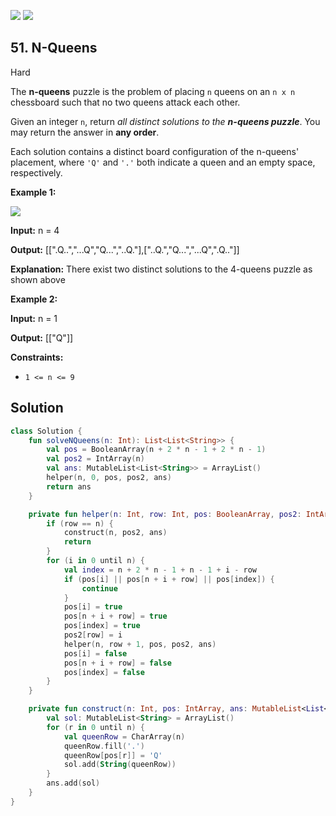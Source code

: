 [![](https://img.shields.io/github/stars/javadev/LeetCode-in-All?label=Stars&style=flat-square)](https://github.com/javadev/LeetCode-in-All)
[![](https://img.shields.io/github/forks/javadev/LeetCode-in-All?label=Fork%20me%20on%20GitHub%20&style=flat-square)](https://github.com/javadev/LeetCode-in-All/fork)

## 51\. N-Queens

Hard

The **n-queens** puzzle is the problem of placing `n` queens on an `n x n` chessboard such that no two queens attack each other.

Given an integer `n`, return _all distinct solutions to the **n-queens puzzle**_. You may return the answer in **any order**.

Each solution contains a distinct board configuration of the n-queens' placement, where `'Q'` and `'.'` both indicate a queen and an empty space, respectively.

**Example 1:**

![](https://assets.leetcode.com/uploads/2020/11/13/queens.jpg)

**Input:** n = 4

**Output:** [[".Q..","...Q","Q...","..Q."],["..Q.","Q...","...Q",".Q.."]]

**Explanation:** There exist two distinct solutions to the 4-queens puzzle as shown above 

**Example 2:**

**Input:** n = 1

**Output:** [["Q"]] 

**Constraints:**

*   `1 <= n <= 9`

## Solution

```kotlin
class Solution {
    fun solveNQueens(n: Int): List<List<String>> {
        val pos = BooleanArray(n + 2 * n - 1 + 2 * n - 1)
        val pos2 = IntArray(n)
        val ans: MutableList<List<String>> = ArrayList()
        helper(n, 0, pos, pos2, ans)
        return ans
    }

    private fun helper(n: Int, row: Int, pos: BooleanArray, pos2: IntArray, ans: MutableList<List<String>>) {
        if (row == n) {
            construct(n, pos2, ans)
            return
        }
        for (i in 0 until n) {
            val index = n + 2 * n - 1 + n - 1 + i - row
            if (pos[i] || pos[n + i + row] || pos[index]) {
                continue
            }
            pos[i] = true
            pos[n + i + row] = true
            pos[index] = true
            pos2[row] = i
            helper(n, row + 1, pos, pos2, ans)
            pos[i] = false
            pos[n + i + row] = false
            pos[index] = false
        }
    }

    private fun construct(n: Int, pos: IntArray, ans: MutableList<List<String>>) {
        val sol: MutableList<String> = ArrayList()
        for (r in 0 until n) {
            val queenRow = CharArray(n)
            queenRow.fill('.')
            queenRow[pos[r]] = 'Q'
            sol.add(String(queenRow))
        }
        ans.add(sol)
    }
}
```